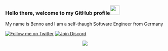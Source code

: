 ### Hello there, welcome to my GitHub profile<img src="https://raw.githubusercontent.com/MartinHeinz/MartinHeinz/master/wave.gif" width="30px">

My name is Benno and I am a self-thaugh Software Engineer from Germany

<div align="center">
  <p align="left">
	<a href="https://twitter.com/DevBenno"><img src="https://img.shields.io/twitter/follow/DevBenno.svg?label=BennoDev" alt="Follow me on Twitter"></a>
	<a href="https://discord.gg/9Edsb3z"><img src="https://discordapp.com/api/guilds/637567797446180874/embed.png" alt="Join Discord"></a>
  </p>
  <img src="https://media.discordapp.net/attachments/485769943871389720/710483087754264646/image0.gif">
</div>

